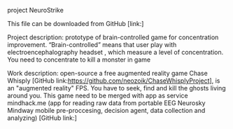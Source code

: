 project NeuroStrike

This file can be downloaded from GitHub [link:]

Project description: prototype of brain-controlled game for concentration improvement. “Brain-controlled” means that user play with electroencephalography headset , which measure a level of concentration. You need to concentrate to kill a monster in game

Work description: open-source a free augmented reality game Chase Whisply [GitHub link:https://github.com/neozoik/ChaseWhisplyProject],  is an "augmented reality" FPS. You have to seek, find and kill the ghosts living around you. This game need to be merged with app as service mindhack.me (app for reading raw data from portable EEG Neurosky Mindway mobile pre-proccesing, decision agent, data collection and analyzing) [GitHub link:]

